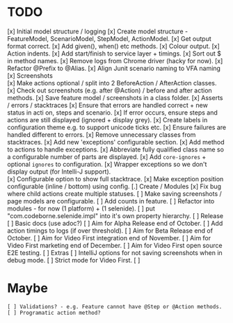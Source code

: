 TODO
====

  [x] Initial model structure / logging 
    [x] Create model structure - FeatureModel, ScenarioModel, StepModel, ActionModel.
    [x] Get output format correct.
    [x] Add given(), when() etc methods.
    [x] Colour output.
    [x] Action indents.
    [x] Add start/finish to service layer + timings.
    [x] Sort out $ in method names.
    [x] Remove logs from Chrome driver (hacky for now).
    [x] Refactor @Prefix to @Alias.
    [x] Align Junit scenario naming to VFA naming
  [x] Screenshots   
    [x] Make actions optional / split into 2 BeforeAction / AfterAction classes.  
    [x] Check out screenshots (e.g. after @Action) / before and after action methods.
    [x] Save feature model / screenshots in a class folder.
  [x] Asserts / errors / stacktraces 
    [x] Ensure that errors are handled correct + new status in acti   on, steps and scenario.
    [x] If error occurs, ensure steps and actions are still displayed (ignored + display grey).
    [x] Create labels in configuration theme e.g. to support unicode ticks etc.
    [x] Ensure failures are handled different to errors.
    [x] Remove unnecessary classes from stacktraces.
    [x] Add new 'exceptions' configurable section.
    [x] Add method to actions to handle exceptions.
    [x] Abbreviate fully qualified class name so a configurable number of parts are displayed. 
    [x] Add `core-ignores` + optional `ignores` to configuration. 
    [x] Wrapper exceptions so we don't display output (for Intelli-J support).  
    [x] Configurable option to show full stacktrace. 
    [x] Make exception position configurable (inline / bottom) using config.
  [.] Create / Modules
    [x] Fix bug where child actions create multiple statuses.
    [ ] Make saving screenshots / page models are configurable.
    [ ] Add counts in feature.
    [ ] Refactor into modules - for now (1 platform) + (1 selenide).
    [ ] put "com.codeborne.selenide.impl" into it's own property hierarchy.
  [ ] Release
    [ ] Basic docs (use adoc?)
    [ ] Aim for Alpha Release end of October.
    [ ] Add action timings to logs (if over threshold).
    [ ] Aim for Beta Release end of October.
    [ ] Aim for Video First integration end of November.
    [ ] Aim for Video First marketing end of December.
    [ ] Aim for Video First open source E2E testing.
  [ ] Extras
    [ ] IntelliJ options for not saving screenshots when in debug mode.
    [ ] Strict mode for Video First.
    [ ] 

Maybe
=====
    
    [ ] Validations? - e.g. Feature cannot have @Step or @Action methods.
    [ ] Programatic action method?